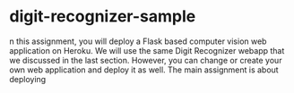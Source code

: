 # digit-recognizer-sample
n this assignment, you will deploy a Flask based computer vision web application on Heroku. We will use the same Digit Recognizer webapp that we discussed in the last section. However, you can change or create your own web application and deploy it as well. The main assignment is about deploying
